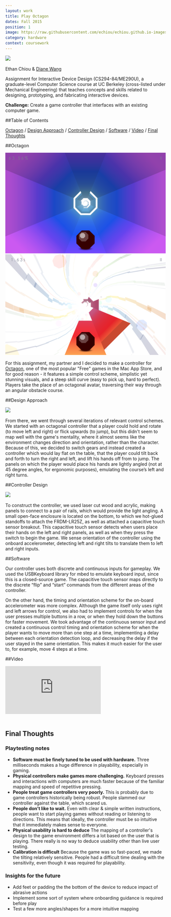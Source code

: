 ```yaml
---
layout: work
title: Play Octagon
dates: Fall 2015
position: 1
image: https://raw.githubusercontent.com/echiou/echiou.github.io-images/master/work/IDD/Play-Octagon-3.jpg
category: hardware
context: coursework
---
```

![][octagon-1]

Ethan Chiou & [Diane Wang](diane.io)

Assignment for Interactive Device Design (CS294-84/ME290U), a graduate-level Computer Science course at UC Berkeley (cross-listed under Mechanical Engineering) that teaches concepts and skills related to designing, prototyping, and fabricating interactive devices.

**Challenge:** Create a game controller that interfaces with an existing computer game.

##Table of Contents

[Octagon](#octagon)
/
[Design Approach](#design-approach)
/
[Controller Design](#controller-design)
/
[Software](#software)
/
[Video](#video)
/
[Final Thoughts](#final-thoughts)

##Octagon

<div class="double-photo">
  <img class="double-left" src="https://raw.githubusercontent.com/echiou/echiou.github.io-images/master/work/IDD/Play-Octagon-4.png"><img class="double-right" src="https://raw.githubusercontent.com/echiou/echiou.github.io-images/master/work/IDD/Play-Octagon-5.png">
</div>

For this assignment, my partner and I decided to make a controller for [Octagon](http://www.octagongame.com), one of the most popular "Free" games in the Mac App Store, and for good reason - it features a simple control scheme, simplistic yet stunning visuals, and a steep skill curve (easy to pick up, hard to perfect). Players take the place of an octagonal avatar, traversing their way through an angular obstacle course.

##Design Approach

![][octagon-3]

From there, we went through several iterations of relevant control schemes. We started with an octagonal controller that a player could hold and rotate (to move left and right) or flick upwards (to jump), but this didn't seem to map well with the game's mentality, where it almost seems like the environment changes direction and orientation, rather than the character. Because of this, we decided to switch gears and instead created a controller which would lay flat on the table, that the player could tilt back and forth to turn the right and left, and lift his hands off from to jump. The panels on which the player would place his hands are lightly angled (not at 45 degree angles, for ergonomic purposes), emulating the course’s left and right turns.

##Controller Design

![][octagon-2]

To construct the controller, we used laser cut wood and acrylic, making panels to connect to a pair of rails, which would provide the light angling. A small open-face enclosure is located on the bottom, to which we hot-glued standoffs to attach the FRDM-LR25Z, as well as attached a capacitive touch sensor breakout. This capacitive touch sensor detects when users place their hands on the left and right panels, as well as when they press the switch to begin the game. We sense orientation of the controller using the onboard accelerometer, detecting left and right tilts to translate them to left and right inputs.

##Software

Our controller uses both discrete and continuous inputs for gameplay. We used the USBKeyboard library for mbed to emulate keyboard input, since this is a closed-source game. The capacitive touch sensor maps directly to the discrete “flip” and “start” commands from the different areas of the controller.

On the other hand, the timing and orientation scheme for the on-board accelerometer was more complex. Although the game itself only uses right and left arrows for control, we also had to implement controls for when the user presses multiple buttons in a row, or when they hold down the buttons for faster movement. We took advantage of the continuous sensor input and created a continuous control timing and orientation scheme for when the player wants to move more than one step at a time, implementing a delay between each orientation detection loop, and decreasing the delay if the user stayed in the same orientation. This makes it much easier for the user to, for example, move 4 steps at a time.

##Video

<div class="embed-video">
  <iframe src="https://www.youtube-nocookie.com/embed/tYkRtAXRfbg?rel=0&amp;autoplay=0&amp;showinfo=0&amp;vq=hd720" frameborder="0" allowfullscreen></iframe>
</div>
<br>

## Final Thoughts

### Playtesting notes

- **Software must be finely tuned to be used with hardware.** Three milliseconds makes a huge difference in playability, especially in gaming.
- **Physical controllers make games more challenging.** Keyboard presses and interactions with computers are much faster because of the familiar mapping and speed of repetitive pressing.
- **People treat game controllers very poorly.** This is probably due to game controllers historically being robust. People slammed our controller against the table, which scared us.
- **People don’t like to wait.** Even with clear & simple written instructions, people want to start playing games without reading or listening to directions. This means that ideally, the controller must be so intuitive that it immediately makes sense to everyone.
- **Physical usability is hard to deduce** The mapping of a controller's design to the game environment differs a lot based on the user that is playing. There really is no way to deduce usability other than live user testing.
- **Calibration is difficult** Because the game was so fast-paced, we made the tilting relatively sensitive. People had a difficult time dealing with the sensitivity, even though it was required for playability.

### Insights for the future

- Add feet or padding the the bottom of the device to reduce impact of abrasive actions
- Implement some sort of system where onboarding guidance is required before play
- Test a few more angles/shapes for a more intuitive mapping

[octagon-1]: https://raw.githubusercontent.com/echiou/echiou.github.io-images/master/work/IDD/Play-Octagon-1.jpg
[octagon-2]: https://raw.githubusercontent.com/echiou/echiou.github.io-images/master/work/IDD/Play-Octagon-2.jpg
[octagon-3]: https://raw.githubusercontent.com/echiou/echiou.github.io-images/master/work/IDD/Play-Octagon-3.jpg
<!-- [idd-1]: https://raw.githubusercontent.com/echiou/echiou.github.io-images/master/work/IDD/TiltBox-1.jpg
[idd-2]: https://raw.githubusercontent.com/echiou/echiou.github.io-images/master/work/IDD/TiltBox-2.jpg
[idd-3]: https://raw.githubusercontent.com/echiou/echiou.github.io-images/master/work/IDD/UChord-1.jpg
[idd-4]: https://raw.githubusercontent.com/echiou/echiou.github.io-images/master/work/IDD/UChord-2.jpg
[idd-5]: https://raw.githubusercontent.com/echiou/echiou.github.io-images/master/work/IDD/UChord-3.jpg
[idd-6]: https://raw.githubusercontent.com/echiou/echiou.github.io-images/master/work/IDD/UChord-Sheet-Music.jpg -->
